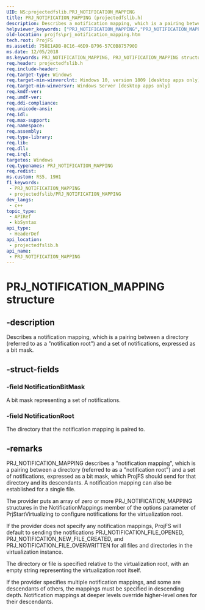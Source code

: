 ```yaml
---
UID: NS:projectedfslib.PRJ_NOTIFICATION_MAPPING
title: PRJ_NOTIFICATION_MAPPING (projectedfslib.h)
description: Describes a notification mapping, which is a pairing between a directory (referred to as a &quot;notification root&quot;) and a set of notifications, expressed as a bit mask.
helpviewer_keywords: ["PRJ_NOTIFICATION_MAPPING","PRJ_NOTIFICATION_MAPPING structure","ProjFS.prj_notification_mapping","projectedfslib/PRJ_NOTIFICATION_MAPPING"]
old-location: projfs\prj_notification_mapping.htm
tech.root: ProjFS
ms.assetid: 758E1ADB-8C16-46D9-B796-57C0B875790D
ms.date: 12/05/2018
ms.keywords: PRJ_NOTIFICATION_MAPPING, PRJ_NOTIFICATION_MAPPING structure, ProjFS.prj_notification_mapping, projectedfslib/PRJ_NOTIFICATION_MAPPING
req.header: projectedfslib.h
req.include-header: 
req.target-type: Windows
req.target-min-winverclnt: Windows 10, version 1809 [desktop apps only]
req.target-min-winversvr: Windows Server [desktop apps only]
req.kmdf-ver: 
req.umdf-ver: 
req.ddi-compliance: 
req.unicode-ansi: 
req.idl: 
req.max-support: 
req.namespace: 
req.assembly: 
req.type-library: 
req.lib: 
req.dll: 
req.irql: 
targetos: Windows
req.typenames: PRJ_NOTIFICATION_MAPPING
req.redist: 
ms.custom: RS5, 19H1
f1_keywords:
 - PRJ_NOTIFICATION_MAPPING
 - projectedfslib/PRJ_NOTIFICATION_MAPPING
dev_langs:
 - c++
topic_type:
 - APIRef
 - kbSyntax
api_type:
 - HeaderDef
api_location:
 - projectedfslib.h
api_name:
 - PRJ_NOTIFICATION_MAPPING
---
```


# PRJ_NOTIFICATION_MAPPING structure


## -description

Describes a notification mapping, which is a pairing between a directory (referred to as a "notification root") and a set of notifications, expressed as a bit mask.

## -struct-fields

### -field NotificationBitMask

A bit mask representing a set of notifications.

### -field NotificationRoot

The directory that the notification mapping is paired to.

## -remarks

PRJ_NOTIFICATION_MAPPING describes a "notification mapping", which is a pairing between a directory (referred to as a "notification root") and a set of notifications, expressed as a bit mask, which ProjFS should send for that directory and its descendants. A notification mapping can also be established for a single file. 


The provider puts an array of zero or more PRJ_NOTIFICATION_MAPPING structures in the NotificationMappings member of the options parameter of PrjStartVirtualizing to configure notifications for the virtualization root. 


If the provider does not specify any notification mappings, ProjFS will default to sending the notifications PRJ_NOTIFICATION_FILE_OPENED, PRJ_NOTIFICATION_NEW_FILE_CREATED, and PRJ_NOTIFICATION_FILE_OVERWRITTEN for all files and directories in the virtualization instance. 


The directory or file is specified relative to the virtualization root, with an empty string representing the virtualization root itself. 


If the provider specifies multiple notification mappings, and some are descendants of others, the mappings must be specified in descending depth. Notification mappings at deeper levels override higher-level ones for their descendants.


